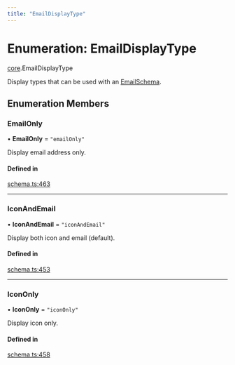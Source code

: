 ```yaml
---
title: "EmailDisplayType"
---
```

# Enumeration: EmailDisplayType

[core](../modules/core.md).EmailDisplayType

Display types that can be used with an [EmailSchema](../interfaces/core.EmailSchema.md).

## Enumeration Members

### EmailOnly

• **EmailOnly** = ``"emailOnly"``

Display email address only.

#### Defined in

[schema.ts:463](https://github.com/coda/packs-sdk/blob/main/schema.ts#L463)

___

### IconAndEmail

• **IconAndEmail** = ``"iconAndEmail"``

Display both icon and email (default).

#### Defined in

[schema.ts:453](https://github.com/coda/packs-sdk/blob/main/schema.ts#L453)

___

### IconOnly

• **IconOnly** = ``"iconOnly"``

Display icon only.

#### Defined in

[schema.ts:458](https://github.com/coda/packs-sdk/blob/main/schema.ts#L458)
